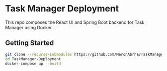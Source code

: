 # Task Manager Deployment

This repo composes the React UI and Spring Boot backend for Task Manager using Docker.

## Getting Started

```bash
git clone --recurse-submodules https://github.com/MeronAbrha/TaskManager-Deployment.git
cd TaskManager-Deployment
docker-compose up --build
```
